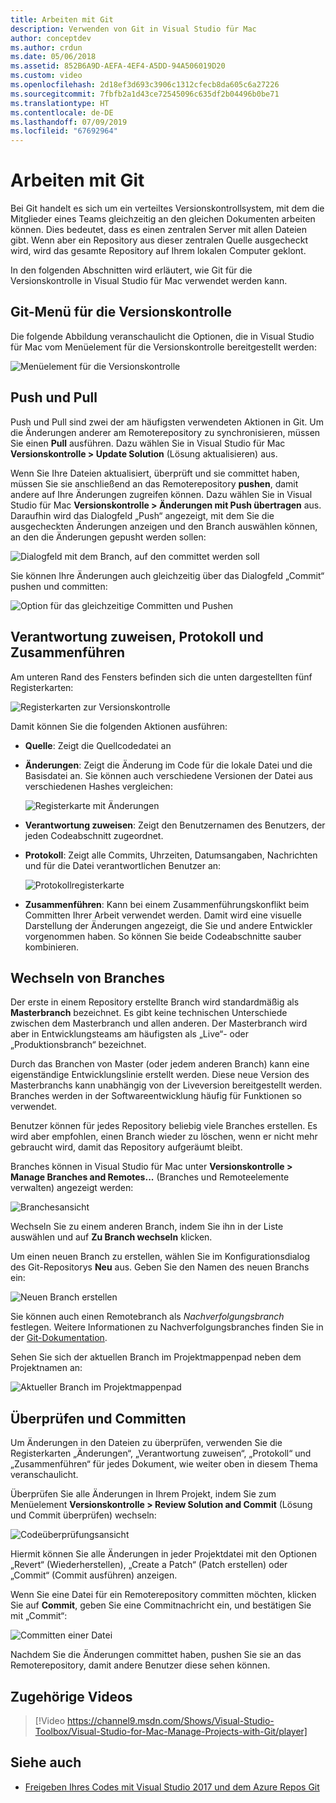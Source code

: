 ```yaml
---
title: Arbeiten mit Git
description: Verwenden von Git in Visual Studio für Mac
author: conceptdev
ms.author: crdun
ms.date: 05/06/2018
ms.assetid: 852B6A9D-AEFA-4EF4-A5DD-94A506019D20
ms.custom: video
ms.openlocfilehash: 2d18ef3d693c3906c1312cfecb8da605c6a27226
ms.sourcegitcommit: 7fbfb2a1d43ce72545096c635df2b04496b0be71
ms.translationtype: HT
ms.contentlocale: de-DE
ms.lasthandoff: 07/09/2019
ms.locfileid: "67692964"
---
```

# <a name="working-with-git"></a>Arbeiten mit Git

Bei Git handelt es sich um ein verteiltes Versionskontrollsystem, mit dem die Mitglieder eines Teams gleichzeitig an den gleichen Dokumenten arbeiten können. Dies bedeutet, dass es einen zentralen Server mit allen Dateien gibt. Wenn aber ein Repository aus dieser zentralen Quelle ausgecheckt wird, wird das gesamte Repository auf Ihrem lokalen Computer geklont.

In den folgenden Abschnitten wird erläutert, wie Git für die Versionskontrolle in Visual Studio für Mac verwendet werden kann.

## <a name="git-version-control-menu"></a>Git-Menü für die Versionskontrolle

Die folgende Abbildung veranschaulicht die Optionen, die in Visual Studio für Mac vom Menüelement für die Versionskontrolle bereitgestellt werden:

![Menüelement für die Versionskontrolle](media/version-control-gitVersionControlMenu.png)

## <a name="push-and-pull"></a>Push und Pull

Push und Pull sind zwei der am häufigsten verwendeten Aktionen in Git. Um die Änderungen anderer am Remoterepository zu synchronisieren, müssen Sie einen **Pull** ausführen. Dazu wählen Sie in Visual Studio für Mac **Versionskontrolle > Update Solution** (Lösung aktualisieren) aus.

Wenn Sie Ihre Dateien aktualisiert, überprüft und sie committet haben, müssen Sie sie anschließend an das Remoterepository **pushen**, damit andere auf Ihre Änderungen zugreifen können. Dazu wählen Sie in Visual Studio für Mac **Versionskontrolle > Änderungen mit Push übertragen** aus. Daraufhin wird das Dialogfeld „Push“ angezeigt, mit dem Sie die ausgecheckten Änderungen anzeigen und den Branch auswählen können, an den die Änderungen gepusht werden sollen:

![Dialogfeld mit dem Branch, auf den committet werden soll](media/version-control-gitPush.png)

Sie können Ihre Änderungen auch gleichzeitig über das Dialogfeld „Commit“ pushen und committen:

![Option für das gleichzeitige Committen und Pushen](media/version-control-commitPush.png)

## <a name="blame-log-and-merge"></a>Verantwortung zuweisen, Protokoll und Zusammenführen

Am unteren Rand des Fensters befinden sich die unten dargestellten fünf Registerkarten:

![Registerkarten zur Versionskontrolle](media/version-control-gitTabs.png)

Damit können Sie die folgenden Aktionen ausführen:

* **Quelle**: Zeigt die Quellcodedatei an
* **Änderungen**: Zeigt die Änderung im Code für die lokale Datei und die Basisdatei an. Sie können auch verschiedene Versionen der Datei aus verschiedenen Hashes vergleichen:

    ![Registerkarte mit Änderungen](media/version-control-gitChange.png)

* **Verantwortung zuweisen**: Zeigt den Benutzernamen des Benutzers, der jeden Codeabschnitt zugeordnet.
* **Protokoll**: Zeigt alle Commits, Uhrzeiten, Datumsangaben, Nachrichten und für die Datei verantwortlichen Benutzer an:

    ![Protokollregisterkarte](media/version-control-gitLog.png)

* **Zusammenführen**: Kann bei einem Zusammenführungskonflikt beim Committen Ihrer Arbeit verwendet werden. Damit wird eine visuelle Darstellung der Änderungen angezeigt, die Sie und andere Entwickler vorgenommen haben. So können Sie beide Codeabschnitte sauber kombinieren.

## <a name="switching-branches"></a>Wechseln von Branches

Der erste in einem Repository erstellte Branch wird standardmäßig als **Masterbranch** bezeichnet. Es gibt keine technischen Unterschiede zwischen dem Masterbranch und allen anderen. Der Masterbranch wird aber in Entwicklungsteams am häufigsten als „Live“- oder „Produktionsbranch“ bezeichnet.

Durch das Branchen von Master (oder jedem anderen Branch) kann eine eigenständige Entwicklungslinie erstellt werden. Diese neue Version des Masterbranchs kann unabhängig von der Liveversion bereitgestellt werden. Branches werden in der Softwareentwicklung häufig für Funktionen so verwendet.

Benutzer können für jedes Repository beliebig viele Branches erstellen. Es wird aber empfohlen, einen Branch wieder zu löschen, wenn er nicht mehr gebraucht wird, damit das Repository aufgeräumt bleibt.

Branches können in Visual Studio für Mac unter **Versionskontrolle > Manage Branches and Remotes...** (Branches und Remoteelemente verwalten) angezeigt werden:

![Branchesansicht](media/version-control-gitBranch2.png)

Wechseln Sie zu einem anderen Branch, indem Sie ihn in der Liste auswählen und auf **Zu Branch wechseln** klicken.

Um einen neuen Branch zu erstellen, wählen Sie im Konfigurationsdialog des Git-Repositorys **Neu** aus. Geben Sie den Namen des neuen Branchs ein:

![Neuen Branch erstellen](media/version-control-gitBranch.png)

Sie können auch einen Remotebranch als _Nachverfolgungsbranch_ festlegen. Weitere Informationen zu Nachverfolgungsbranches finden Sie in der [Git-Dokumentation](https://git-scm.com/book/en/v2/Git-Branching-Remote-Branches#Tracking-Branches).

Sehen Sie sich der aktuellen Branch im Projektmappenpad neben dem Projektnamen an:

 ![Aktueller Branch im Projektmappenpad](media/version-control-gitBranchName.png)

## <a name="reviewing-and-committing"></a>Überprüfen und Committen

Um Änderungen in den Dateien zu überprüfen, verwenden Sie die Registerkarten „Änderungen“, „Verantwortung zuweisen“, „Protokoll“ und „Zusammenführen“ für jedes Dokument, wie weiter oben in diesem Thema veranschaulicht.

Überprüfen Sie alle Änderungen in Ihrem Projekt, indem Sie zum Menüelement **Versionskontrolle > Review Solution and Commit** (Lösung und Commit überprüfen) wechseln:

![Codeüberprüfungsansicht](media/version-control-gitReviewCommit.png)

Hiermit können Sie alle Änderungen in jeder Projektdatei mit den Optionen „Revert“ (Wiederherstellen), „Create a Patch“ (Patch erstellen) oder „Commit“ (Commit ausführen) anzeigen.

Wenn Sie eine Datei für ein Remoterepository committen möchten, klicken Sie auf **Commit**, geben Sie eine Commitnachricht ein, und bestätigen Sie mit „Commit“:

![Committen einer Datei](media/version-control-gitCommit.png)

Nachdem Sie die Änderungen committet haben, pushen Sie sie an das Remoterepository, damit andere Benutzer diese sehen können.

## <a name="related-video"></a>Zugehörige Videos

> [!Video https://channel9.msdn.com/Shows/Visual-Studio-Toolbox/Visual-Studio-for-Mac-Manage-Projects-with-Git/player]

## <a name="see-also"></a>Siehe auch

* [Freigeben Ihres Codes mit Visual Studio 2017 und dem Azure Repos Git](/azure/devops/repos/git/share-your-code-in-git-vs-2017)